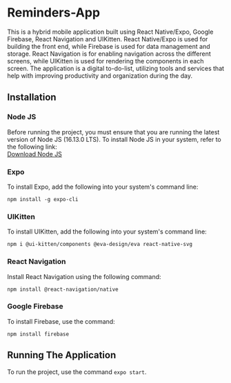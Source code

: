 # Reminders-App
This is a hybrid mobile application built using React Native/Expo, Google Firebase, React Navigation and UIKitten. React Native/Expo is used for building the front end, while Firebase is used for data management and storage. React Navigation is for enabling navigation across the different screens, while UIKitten is used for rendering the components in each screen. The application is a digital to-do-list, utilizing tools and services that help with improving productivity and organization during the day.

## Installation
### Node JS
Before running the project, you must ensure that you are running the latest version of Node JS (16.13.0 LTS). To install Node JS in your system, refer to the following link: <br>
[Download Node JS](https://nodejs.org/en/download/)

### Expo
To install Expo, add the following into your system's command line:
```
npm install -g expo-cli
```
### UIKitten
To install UIKitten, add the following into your system's command line:
```
npm i @ui-kitten/components @eva-design/eva react-native-svg
```
### React Navigation
Install React Navigation using the following command:
``` 
npm install @react-navigation/native 
```
### Google Firebase
To install Firebase, use the command:
``` 
npm install firebase
```
## Running The Application
To run the project, use the command ``` expo start ```.
